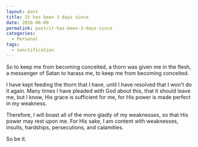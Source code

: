 ```yaml
---
layout: post
title: It has been 3 days since
date: 2016-06-09
permalink: post/it-has-been-3-days-since
categories:
  - Personal
tags:
  - sanctification
---
```


So to keep me from becoming conceited, a thorn was given me in the flesh, a messenger of Satan to harass me, to keep me from becoming conceited.

I have kept feeding the thorn that I have, until I have resolved that I won't do it again.  Many times I have pleaded with God about this, that it should leave me, but I know, His grace is sufficient for me, for His power is made perfect in my weakness.

Therefore, I will boast all of the more gladly of my weaknesses, so that His power may rest upon me.  For His sake, I am content with weaknesses, insults, hardships, persecutions, and calamities.

So be it.
